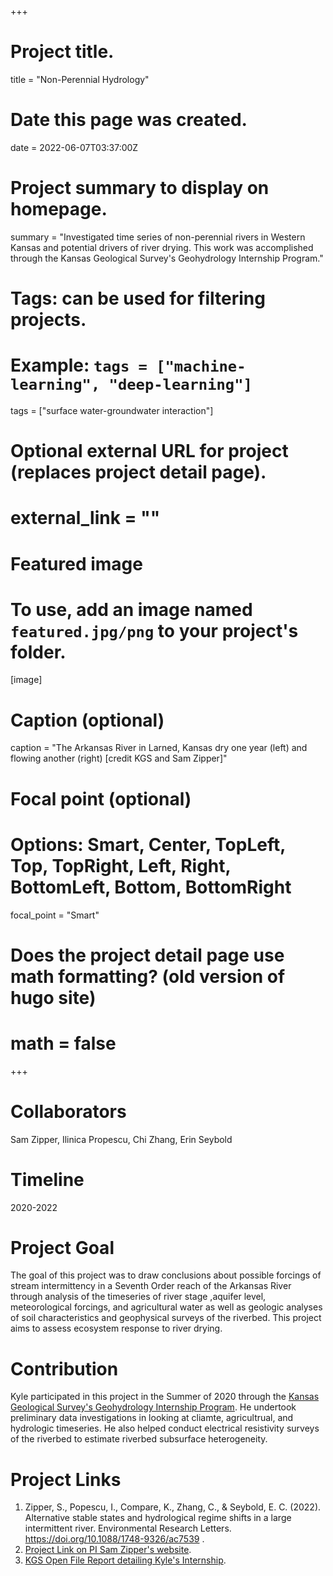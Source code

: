 +++
# Project title.
title = "Non-Perennial Hydrology"

# Date this page was created.
date = 2022-06-07T03:37:00Z

# Project summary to display on homepage.
summary = "Investigated time series of non-perennial rivers in Western Kansas and potential drivers of river drying. This work was accomplished through the Kansas Geological Survey's  Geohydrology Internship Program."

# Tags: can be used for filtering projects.
# Example: `tags = ["machine-learning", "deep-learning"]`
tags = ["surface water-groundwater interaction"]

# Optional external URL for project (replaces project detail page).
# external_link = ""

# Featured image
# To use, add an image named `featured.jpg/png` to your project's folder.
[image]
# Caption (optional)
caption = "The Arkansas River in Larned, Kansas dry one year (left) and flowing another (right) [credit KGS and Sam Zipper]"

# Focal point (optional)
# Options: Smart, Center, TopLeft, Top, TopRight, Left, Right, BottomLeft, Bottom, BottomRight
  focal_point = "Smart"

# Does the project detail page use math formatting? (old version of hugo site)
# math = false

+++

# Collaborators
Sam Zipper, Ilinica Propescu, Chi Zhang, Erin Seybold
# Timeline
2020-2022

# Project Goal
The goal of this project was to draw conclusions about possible forcings of stream intermittency in a Seventh Order reach of the Arkansas River through analysis of the timeseries of river stage ,aquifer level, meteorological forcings, and agricultural water as well as geologic analyses of soil characteristics and geophysical surveys of the riverbed. This project aims to assess ecosystem response to river drying.

# Contribution
Kyle participated in this project in the Summer of 2020 through the <a href="https://www.kgs.ku.edu/Hydro/gipIndex.html#:~:text=Interns%20will%20gain%20experience%20with,to%20attract%20highly%20qualified%20candidates.">Kansas Geological Survey's Geohydrology Internship Program</a>. He undertook preliminary data investigations in looking at cliamte, agricultrual, and hydrologic timeseries. He also helped conduct electrical resistivity surveys of the riverbed to estimate riverbed subsurface heterogeneity. 

# Project Links
1.   Zipper, S., Popescu, I., Compare, K., Zhang, C., & Seybold, E. C. (2022). Alternative stable states and hydrological regime shifts in a large intermittent river. Environmental Research Letters. <a href="https://doi.org/10.1088/1748-9326/ac7539">https://doi.org/10.1088/1748-9326/ac7539
</a>.
2. <a href=https://www.samzipper.com/publication/zipperetal-2022-larnedstablestates/>Project Link on PI Sam Zipper's website</a>.
3.  <a href=http://www.kgs.ku.edu/Publications/OFR/2021/OFR2021-1.pdf>KGS Open File Report detailing Kyle's Internship</a>.





